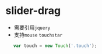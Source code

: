 # slider-drag
 
 - 需要引用`jquery`
 - 支持`mouse` `touchstar`
 
 ```javascript
    var touch = new Touch('.touch');
```
